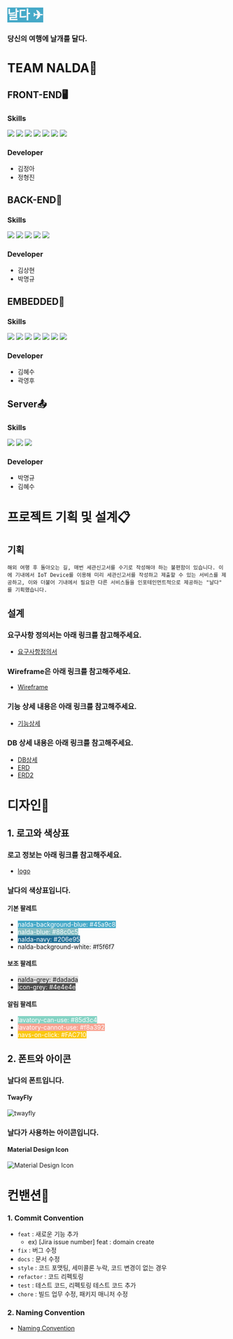 # <span style="background-color:#45a9c8;color:#f5f6f7">날다 ✈</span>

### 당신의 여행에 날개를 달다.

# TEAM NALDA👥

## FRONT-END🖥️

### Skills
<p display="inline-block">
<img src="https://img.shields.io/badge/HTML-E34F26?style=for-the-badge&logo=HTML5&logoColor=white">
<img src="https://img.shields.io/badge/CSS-1572B6?style=for-the-badge&logo=CSS3&logoColor=white">
<img src="https://img.shields.io/badge/JavaScript-F7DF1E?style=for-the-badge&logo=JavaScript&logoColor=white">
<img src="https://img.shields.io/badge/Vue.js-4FC08D?style=for-the-badge&logo=Vue.js&logoColor=white">
<img src="https://img.shields.io/badge/Vuetify-1867C0?style=for-the-badge&logo=Vuetify&logoColor=white">
<img src="https://img.shields.io/badge/Bootstrap-7952B3?style=for-the-badge&logo=Bootstrap&logoColor=white">
<img src="https://img.shields.io/badge/Nuxt.js-00DC82?style=for-the-badge&logo=Nuxt.js&logoColor=white">
</p>

### Developer

- 김정아
- 정형진


## BACK-END💽

### Skills
<p display="inline-block">
<img src="https://img.shields.io/badge/Spring_Boot-6DB33F?style=for-the-badge&logo=spring%20boot&logoColor=white">
<img src="https://img.shields.io/badge/Spring_Security-6DB33F?style=for-the-badge&logo=spring%20Security&logoColor=white">
<img src="https://img.shields.io/badge/JSON_Web_Tokens-000000?style=for-the-badge&logo=JSON%20web%20tokens&logoColor=white">
<img src="https://img.shields.io/badge/JPA-59666C?style=for-the-badge&logo=hibernate&logoColor=white">
<img src="https://img.shields.io/badge/MySQL-3479A1?style=for-the-badge&logo=Mysql&logoColor=white">
</p>

### Developer
- 김상현
- 박명규

## EMBEDDED🤖

### Skills

<p display="inline-block">
<img src="https://img.shields.io/badge/Arduino-00979D?style=for-the-badge&logo=arduino&logoColor=white">
<img src="https://img.shields.io/badge/Raspberry_Pi-A22846?style=for-the-badge&logo=raspberry%20pi&logoColor=white">
<img src="https://img.shields.io/badge/Eclipse_Mosquitto-3776AB?style=for-the-badge&logo=Eclipse%20mosquitto&logoColor=white">
<img src="https://img.shields.io/badge/C-A8B9CC?style=for-the-badge&logo=C&logoColor=white">
<img src="https://img.shields.io/badge/C++-00599C?style=for-the-badge&logo=C%2B%2B&logoColor=white">
<img src="https://img.shields.io/badge/Linux-FCC624?style=for-the-badge&logo=linux&logoColor=white">
<img src="https://img.shields.io/badge/Python-3776AB?style=for-the-badge&logo=Python&logoColor=white">
</p>

### Developer
- 김혜수
- 곽영후  

## Server📤

### Skills
<p display="inline-block">
<img src="https://img.shields.io/badge/Amazon_EC2-FF9900?style=for-the-badge&logo=amazon%20ec2&logoColor=white">
<img src="https://img.shields.io/badge/Amazon_RDS-527FFF?style=for-the-badge&logo=amazon%20rds&logoColor=white">
<img src="https://img.shields.io/badge/nginx-009639?style=for-the-badge&logo=nginx&logoColor=white">
</p>

### Developer
- 박명규
- 김혜수

# 프로젝트 기획 및 설계📋

## 기획

`해외 여행 후 돌아오는 길, 매번 세관신고서를 수기로 작성해야 하는 불편함이 있습니다. 이에 기내에서 IoT Device를 이용해 미리 세관신고서를 작성하고 제출할 수 있는 서비스를 제공하고, 이와 더불어 기내에서 필요한 다른 서비스들을 인포테인먼트적으로 제공하는 "날다" 를 기획했습니다.`

## 설계

### 요구사항 정의서는 아래 링크를 참고해주세요.

- [요구사항정의서](/Wiki/%EC%9A%94%EA%B5%AC%EC%82%AC%ED%95%AD%EC%A0%95%EC%9D%98%EC%84%9C.xlsx)

### Wireframe은 아래 링크를 참고해주세요.
- [Wireframe](/Wiki/wireframe.md)  

### 기능 상세 내용은 아래 링크를 참고해주세요.
- [기능상세](/Wiki/%EA%B8%B0%EB%8A%A5%EC%83%81%EC%84%B8.md)

### DB 상세 내용은 아래 링크를 참고해주세요.
- [DB상세](/Wiki/DB%EC%83%81%EC%84%B8.md)
- [ERD](/Wiki/ERdiagram.mwb)
- [ERD2](/Wiki/ERdiagram.mwb.bak)

# 디자인🎨

## 1. 로고와 색상표

### 로고 정보는 아래 링크를 참고해주세요.

- [logo](/Wiki/logo.md)

### 날다의 색상표입니다.

#### 기본 팔레트

- <span style="background-color:#45a9c8;color:white">nalda-background-blue: #45a9c8</span>
- <span style="background-color:#88c0c5;color:white">nalda-blue: #88c0c5</span>
- <span style="background-color:#206e95;color:white">nalda-navy: #206e95</span>
- <span style="background-color:#f5f6f7">nalda-background-white: #f5f6f7</span>

#### 보조 팔레트

- <span style="background-color:#dadada">nalda-grey: #dadada</span>
- <span style="background-color:#4e4e4e;color:white">icon-grey: #4e4e4e</span>

#### 알림 팔레트

- <span style="background-color:#85d3c4;color:white">lavatory-can-use: #85d3c4</span>
- <span style="background-color:#f8a392;color:white">lavatory-cannot-use: #f8a392</span>
- <span style="background-color:#FAC710;color:white">navs-on-click: #FAC710</span>

## 2. 폰트와 아이콘

### 날다의 폰트입니다.

#### TwayFly

![twayfly](https://noonnucc-production.sfo2.cdn.digitaloceanspaces.com/noonnu7109c68d82ab78bdaf7b37b3fb82c3e41641514318)

### 날다가 사용하는 아이콘입니다.

#### Material Design Icon

![Material Design Icon](https://lh3.googleusercontent.com/64GWPJbpSJKB2hejLK02GLHjflv2B8cCr7SJUQI7cHXO0Qakc28U-ZRw7IRL3WadD8Stugb1HB4GgpqEkRydsEaR9AC4SqrTeRlCDlo=w1064-v0)

# 컨밴션🤙

### 1. Commit Convention

- `feat` : 새로운 기능 추가
  - ex) [Jira issue number] feat : domain create
- `fix` : 버그 수정
- `docs` : 문서 수정
- `style` : 코드 포맷팅, 세미콜론 누락, 코드 변경이 없는 경우
- `refactor` : 코드 리펙토링
- `test` : 테스트 코드, 리펙토링 테스트 코드 추가
- `chore` : 빌드 업무 수정, 패키지 매니저 수정

### 2. Naming Convention

- [Naming Convention](/Wiki/%F0%9F%93%8FNaming%20Rule.md)
